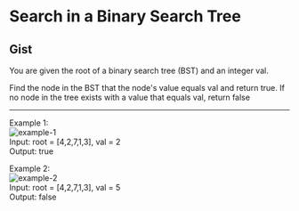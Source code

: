 # Search in a Binary Search Tree

## Gist
You are given the root of a binary search tree (BST) and an integer val.

Find the node in the BST that the node's value equals val and return true. If no node in the tree exists with a value that equals val, return false

<hr/>

Example 1: <br/>
<img src="https://assets.leetcode.com/uploads/2021/01/12/tree1.jpg" alt="example-1"/>
<br/>
Input: root = [4,2,7,1,3], val = 2 <br/>
Output: true

Example 2:<br/>
<img src="https://assets.leetcode.com/uploads/2021/01/12/tree2.jpg" alt="example-2"/>
<br/>
Input: root = [4,2,7,1,3], val = 5 <br/>
Output: false
